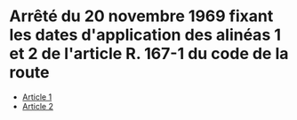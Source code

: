 # Arrêté du 20 novembre 1969 fixant les dates d'application des alinéas 1 et 2 de l'article R. 167-1 du code de la route

- [Article 1](article-1.md)
- [Article 2](article-2.md)
